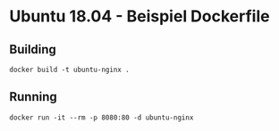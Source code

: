 # Ubuntu 18.04 - Beispiel Dockerfile

## Building

``` 
docker build -t ubuntu-nginx .
```

## Running

``` 
docker run -it --rm -p 8080:80 -d ubuntu-nginx
```